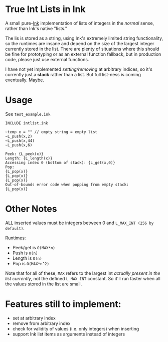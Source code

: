 # True Int Lists in Ink

A small pure-[Ink](https://www.inklestudios.com/ink/) implementation of lists of integers in the *normal* sense, rather than Ink's native "lists."

The lis is stored as a string, using Ink's extremely limited string functionality, so the runtimes are insane and depend on the size of the largest integer currently stored in the list.  There are plenty of situations where this should be fine for prototyping or as an external function fallback, but in production code, please just use external functions.

I have not yet implemented *setting/removing* at arbitrary indices, so it's currently just a **stack** rather than a list.  But full list-ness is coming eventually.  Maybe.

# Usage
See `test_example.ink`
```
INCLUDE intlist.ink

~temp x = "" // empty string = empty list
~L_push(x,2)
~L_push(x,44)
~L_push(x,6)

Peek: {L_peek(x)}
Length: {L_length(x)}
Accessing index 0 (bottom of stack): {L_get(x,0)}
Pop:
{L_pop(x)}
{L_pop(x)}
{L_pop(x)}
Out-of-bounds error code when popping from empty stack:
{L_pop(x)}

```

# Other Notes
ALL inserted values must be integers between 0 and `L_MAX_INT (256 by default)`.

Runtimes:
- Peek/get is `O(MAX*n)`
- Push is `O(n)`
- Length is `O(n)`
- Pop is `O(MAX*n^2)`

Note that for all of these, `MAX` refers to the largest int *actually present in the list currently*, not the defined `L_MAX_INT` constant.  So it'll run faster when all the values stored in the list are small.

# Features still to implement:
 - set at arbitrary index
 - remove from arbitrary index
 - check for validity of values (i.e. only integers) when inserting
 - support Ink list items as arguments instead of integers
